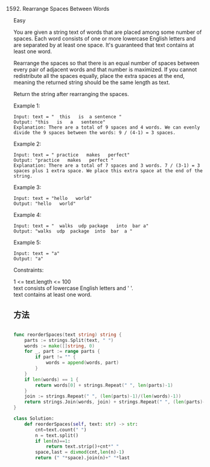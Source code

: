 1592. Rearrange Spaces Between Words


Easy


You are given a string text of words that are placed among some number of spaces. Each word consists of one or more lowercase English letters and are separated by at least one space. It's guaranteed that text contains at least one word.

Rearrange the spaces so that there is an equal number of spaces between every pair of adjacent words and that number is maximized. If you cannot redistribute all the spaces equally, place the extra spaces at the end, meaning the returned string should be the same length as text.

Return the string after rearranging the spaces.

 

Example 1:

```
Input: text = "  this   is  a sentence "
Output: "this   is   a   sentence"
Explanation: There are a total of 9 spaces and 4 words. We can evenly divide the 9 spaces between the words: 9 / (4-1) = 3 spaces.
```

Example 2:

```
Input: text = " practice   makes   perfect"
Output: "practice   makes   perfect "
Explanation: There are a total of 7 spaces and 3 words. 7 / (3-1) = 3 spaces plus 1 extra space. We place this extra space at the end of the string.
```

Example 3:

```
Input: text = "hello   world"
Output: "hello   world"
```

Example 4:

```
Input: text = "  walks  udp package   into  bar a"
Output: "walks  udp  package  into  bar  a "
```

Example 5:

```
Input: text = "a"
Output: "a"
```

Constraints:

1 <= text.length <= 100  
text consists of lowercase English letters and ' '.  
text contains at least one word.  


## 方法


```go

func reorderSpaces(text string) string {
	parts := strings.Split(text, " ")
	words := make([]string, 0)
	for _, part := range parts {
		if part != "" {
			words = append(words, part)
		}
	}
	if len(words) == 1 {
		return words[0] + strings.Repeat(" ", len(parts)-1)
	}
	join := strings.Repeat(" ", (len(parts)-1)/(len(words)-1))
	return strings.Join(words, join) + strings.Repeat(" ", (len(parts)-1)%(len(words)-1))
}

```


```python
class Solution:
    def reorderSpaces(self, text: str) -> str:
        cnt=text.count(" ")
        n = text.split()
        if len(n)==1:
            return text.strip()+cnt*" "
        space,last = divmod(cnt,len(n)-1)
        return (" "*space).join(n)+" "*last
```